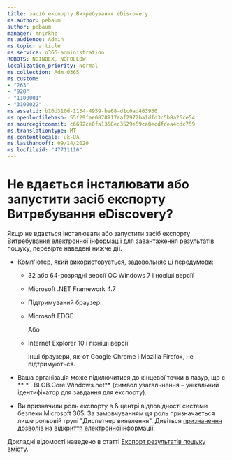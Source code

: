 ```yaml
---
title: засіб експорту Витребування eDiscovery
ms.author: pebaum
author: pebaum
manager: mnirkhe
ms.audience: Admin
ms.topic: article
ms.service: o365-administration
ROBOTS: NOINDEX, NOFOLLOW
localization_priority: Normal
ms.collection: Adm_O365
ms.custom:
- "263"
- "928"
- "1100001"
- "3100022"
ms.assetid: b16d310d-1134-4959-be68-d1c0ad463930
ms.openlocfilehash: 55f29fae0878917eaf2972ba1dfd3c5b8a26ce54
ms.sourcegitcommit: c6692ce0fa1358ec3529e59ca0ecdfdea4cdc759
ms.translationtype: MT
ms.contentlocale: uk-UA
ms.lasthandoff: 09/14/2020
ms.locfileid: "47711116"
---
```

# <a name="cant-install-or-run-the-ediscovery-export-tool"></a>Не вдається інсталювати або запустити засіб експорту Витребування eDiscovery?

Якщо не вдається інсталювати або запустити засіб експорту Витребування електронної інформації для завантаження результатів пошуку, перевірте наведені нижче дії.
  
- Комп'ютер, який використовується, задовольняє ці передумови:

  - 32 або 64-розрядні версії ОС Windows 7 і новіші версії

  - Microsoft .NET Framework 4.7

  - Підтримуваний браузер:

  - Microsoft EDGE

    Або

  - Internet Explorer 10 і пізніші версії

    Інші браузери, як-от Google Chrome і Mozilla Firefox, не підтримуються.

- Ваша організація може підключитися до кінцевої точки в лазур, що є ** \* . BLOB.Core.Windows.net** (символ узагальнення – унікальний ідентифікатор для завдання для експорту).

- Ви призначили роль експорту в &amp; центрі відповідності системи безпеки Microsoft 365. За замовчуванням ця роль призначається лише рольовій групі "Диспетчер виявлення". Дивіться [призначення дозволів на відкриття електронної](https://docs.microsoft.com/microsoft-365/compliance/assign-ediscovery-permissions)інформації.

Докладні відомості наведено в статті [Експорт результатів пошуку вмісту](https://docs.microsoft.com/microsoft-365/compliance/export-search-results).
  